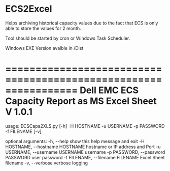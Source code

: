 # ECS2Excel

Helps archiving historical capacity values due to the fact that ECS is only able to store the values for 2 month.

Tool should be started by cron or Windows Task Scheduler.

Windows EXE Version avaible in /Dist


================================================================
  Dell EMC ECS Capacity Report as MS Excel Sheet V 1.0.1
================================================================
usage: ECSCapa2XLS.py [-h] -H HOSTNAME -u USERNAME -p PASSWORD -f FILENAME
                      [-v]

optional arguments:
  -h, --help            show this help message and exit
  -H HOSTNAME, --hostname HOSTNAME
                        hostname or IP address and Port
  -u USERNAME, --username USERNAME
                        username
  -p PASSWORD, --password PASSWORD
                        user password
  -f FILENAME, --filename FILENAME
                        Excel Sheet filename
  -v, --verbose         verbose logging

